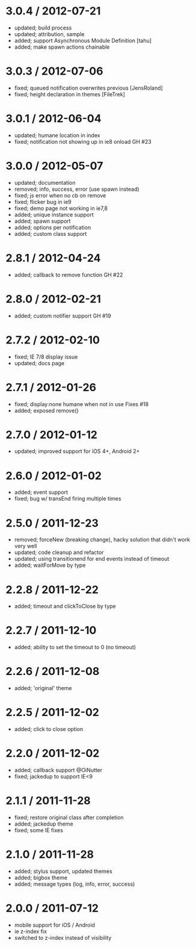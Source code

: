 
3.0.4 / 2012-07-21 
==================

  * updated; build process
  * updated; attribution, sample
  * added; support Asynchronous Module Definition [tahu]
  * added; make spawn actions chainable

3.0.3 / 2012-07-06 
==================

  * fixed; queued notification overwrites previous [JensRoland]
  * fixed; height declaration in themes [FileTrek]

3.0.1 / 2012-06-04 
==================

  * updated; humane location in index
  * fixed; notification not showing up in ie8 onload GH #23

3.0.0 / 2012-05-07 
==================

  * updated; documentation
  * removed; info, success, error (use spawn instead)
  * fixed; js error when no cb on remove
  * fixed; flicker bug in ie9
  * fixed; demo page not working in ie7,8
  * added; unique instance support
  * added; spawn support
  * added; options per notification
  * added; custom class support

2.8.1 / 2012-04-24 
==================

  * added; callback to remove function GH #22

2.8.0 / 2012-02-21 
==================

  * added; custom notifier support GH #19

2.7.2 / 2012-02-10 
==================

  * fixed; IE 7/8 display issue
  * updated; docs page

2.7.1 / 2012-01-26 
==================

  * fixed; display:none humane when not in use Fixes #18
  * added; exposed remove()

2.7.0 / 2012-01-12 
==================

  * updated; improved support for iOS 4+, Android 2+

2.6.0 / 2012-01-02 
==================

  * added; event support
  * fixed; bug w/ transEnd firing multiple times

2.5.0 / 2011-12-23 
==================

  * removed; forceNew (breaking change), hacky solution that didn't work very well
  * updated; code cleanup and refactor
  * updated; using transitionend for end events instead of timeout
  * added; waitForMove by type

2.2.8 / 2011-12-22 
==================

  * added; timeout and clickToClose by type

2.2.7 / 2011-12-10 
==================

  * added; ability to set the timeout to 0 (no timeout)

2.2.6 / 2011-12-08 
==================

  * added; 'original' theme

2.2.5 / 2011-12-02 
==================

  * added; click to close option

2.2.0 / 2011-12-02 
==================

  * added; callback support @OiNutter
  * fixed; jackedup to support IE<9

2.1.1 / 2011-11-28 
==================

  * fixed; restore original class after completion
  * added; jackedup theme
  * fixed; some IE fixes

2.1.0 / 2011-11-28 
==================

  * added; stylus support, updated themes
  * added; bigbox theme
  * added; message types (log, info, error, success)

2.0.0 / 2011-07-12
==================

  * mobile support for iOS / Android
  * ie z-index fix
  * switched to z-index instead of visibility

